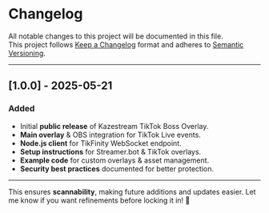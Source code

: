 # Changelog

All notable changes to this project will be documented in this file.  
This project follows [Keep a Changelog](https://keepachangelog.com/) format and adheres to [Semantic Versioning](https://semver.org/).

---

## [1.0.0] - 2025-05-21  
### **Added**
- Initial **public release** of Kazestream TikTok Boss Overlay.  
- **Main overlay** & OBS integration for TikTok Live events.  
- **Node.js client** for TikFinity WebSocket endpoint.  
- **Setup instructions** for Streamer.bot & TikTok overlays.  
- **Example code** for custom overlays & asset management.  
- **Security best practices** documented for better protection.  

---

This ensures **scannability**, making future additions and updates easier. Let me know if you want refinements before locking it in! 🚀
